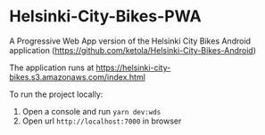 # Helsinki-City-Bikes-PWA

A Progressive Web App version of the Helsinki City Bikes Android application (https://github.com/ketola/Helsinki-City-Bikes-Android)

The application runs at https://helsinki-city-bikes.s3.amazonaws.com/index.html

To run the project locally:
1) Open a console and run `yarn dev:wds`
2) Open url `http://localhost:7000` in browser
